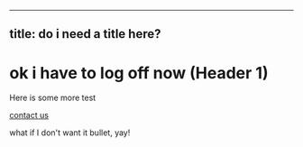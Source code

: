---
title: do i need a title here?
----
# ok i have to log off now (Header 1)
Here is some more test

[contact us](/about/contact-us.md)

what if I don't want it bullet, yay!
